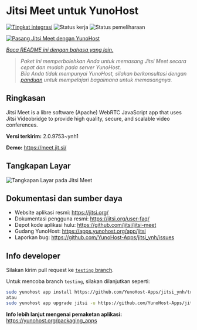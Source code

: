 <!--
N.B.: README ini dibuat secara otomatis oleh <https://github.com/YunoHost/apps/tree/master/tools/readme_generator>
Ini TIDAK boleh diedit dengan tangan.
-->

# Jitsi Meet untuk YunoHost

[![Tingkat integrasi](https://dash.yunohost.org/integration/jitsi.svg)](https://ci-apps.yunohost.org/ci/apps/jitsi/) ![Status kerja](https://ci-apps.yunohost.org/ci/badges/jitsi.status.svg) ![Status pemeliharaan](https://ci-apps.yunohost.org/ci/badges/jitsi.maintain.svg)

[![Pasang Jitsi Meet dengan YunoHost](https://install-app.yunohost.org/install-with-yunohost.svg)](https://install-app.yunohost.org/?app=jitsi)

*[Baca README ini dengan bahasa yang lain.](./ALL_README.md)*

> *Paket ini memperbolehkan Anda untuk memasang Jitsi Meet secara cepat dan mudah pada server YunoHost.*  
> *Bila Anda tidak mempunyai YunoHost, silakan berkonsultasi dengan [panduan](https://yunohost.org/install) untuk mempelajari bagaimana untuk memasangnya.*

## Ringkasan

Jitsi Meet is a libre software (Apache) WebRTC JavaScript app that uses Jitsi Videobridge to provide high quality, secure, and scalable video conferences.


**Versi terkirim:** 2.0.9753~ynh1

**Demo:** <https://meet.jit.si/>

## Tangkapan Layar

![Tangkapan Layar pada Jitsi Meet](./doc/screenshots/screenshot.png)

## Dokumentasi dan sumber daya

- Website aplikasi resmi: <https://jitsi.org/>
- Dokumentasi pengguna resmi: <https://jitsi.org/user-faq/>
- Depot kode aplikasi hulu: <https://github.com/jitsi/jitsi-meet>
- Gudang YunoHost: <https://apps.yunohost.org/app/jitsi>
- Laporkan bug: <https://github.com/YunoHost-Apps/jitsi_ynh/issues>

## Info developer

Silakan kirim pull request ke [`testing` branch](https://github.com/YunoHost-Apps/jitsi_ynh/tree/testing).

Untuk mencoba branch `testing`, silakan dilanjutkan seperti:

```bash
sudo yunohost app install https://github.com/YunoHost-Apps/jitsi_ynh/tree/testing --debug
atau
sudo yunohost app upgrade jitsi -u https://github.com/YunoHost-Apps/jitsi_ynh/tree/testing --debug
```

**Info lebih lanjut mengenai pemaketan aplikasi:** <https://yunohost.org/packaging_apps>

